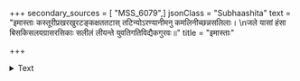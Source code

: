 +++
secondary_sources = [ "MSS_6079",]
jsonClass = "Subhaashita"
text = "इमास्ताः कस्तूरीप्रखरखुरटङ्कक्षततटास् तटिन्योऽरण्यानीमनु कमलिनीच्छन्नसलिलाः।  \nजले यासां हंसा बिसकिसलयग्रासरसिकाः सलीलं लीयन्ते युवतिगतिविद्यैकगुरवः॥"
title = "इमास्ताः"

+++

<details><summary>Text</summary>

इमास्ताः कस्तूरीप्रखरखुरटङ्कक्षततटास् तटिन्योऽरण्यानीमनु कमलिनीच्छन्नसलिलाः।  
जले यासां हंसा बिसकिसलयग्रासरसिकाः सलीलं लीयन्ते युवतिगतिविद्यैकगुरवः॥
</details>
